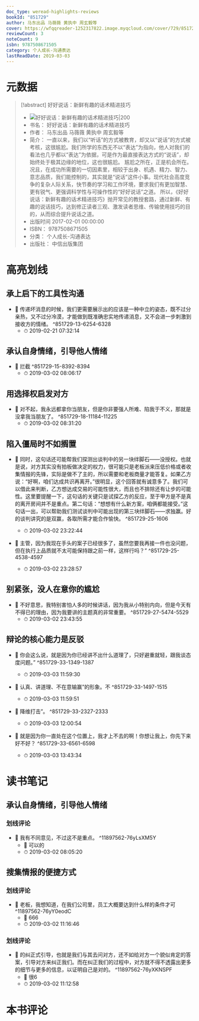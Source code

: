 ```yaml
---
doc_type: weread-highlights-reviews
bookId: "851729"
author: 马东出品 马薇薇 黄执中 周玄毅等
cover: https://wfqqreader-1252317822.image.myqcloud.com/cover/729/851729/t7_851729.jpg
reviewCount: 3
noteCount: 9
isbn: 9787508671505
category: 个人成长-沟通表达
lastReadDate: 2019-03-03
---
```

# 元数据
> [!abstract] 好好说话：新鲜有趣的话术精进技巧
> - ![ 好好说话：新鲜有趣的话术精进技巧|200](https://wfqqreader-1252317822.image.myqcloud.com/cover/729/851729/t7_851729.jpg)
> - 书名： 好好说话：新鲜有趣的话术精进技巧
> - 作者： 马东出品 马薇薇 黄执中 周玄毅等
> - 简介： 一直以来，我们以“听话”的方式被教育，却又以“说话”的方式被考核，这很尴尬。我们所学的东西无不以“表达”为指向，他人对我们的看法也几乎都以“表达”为依据，可是作为最直接表达方式的“说话”，却始终处于极其边缘的地位，这也很尴尬。 尴尬之所在，正是机会所在。况且，在成功所需要的一切因素里，相较于出身、机遇、精力、智力、意志品质，我们能控制的，其实就是“说话”这件小事。现代社会高度竞争的复杂人际关系，快节奏的学习和工作环境，要求我们有更加智慧、更有锐气、更强调科学性与可操作性的“好好说话”之道。 所以，《好好说话：新鲜有趣的话术精进技巧》抛开常见的教授套路，通过新鲜、有趣的说话技巧，达到修正读者三观、激发读者思维、传输使用技巧的目的，从而综合提升说话之道。
> - 出版时间 2017-02-01 00:00:00
> - ISBN： 9787508671505
> - 分类： 个人成长-沟通表达
> - 出版社： 中信出版集团

# 高亮划线

## 承上启下的工具性沟通


- 📌 传递坏消息的时候，我们更需要展示出的应该是一种中立的姿态，既不过分亲热，又不过分冷漠，才能做到既准确忠实地传递消息，又不会进一步刺激到接收方的情绪。 ^851729-13-6254-6328
    - ⏱ 2019-02-21 07:32:14 
## 承认自身情绪，引导他人情绪


- 📌 拦截 ^851729-15-8392-8394
    - ⏱ 2019-03-02 08:06:17 
## 用选择权启发对方


- 📌 对不起，我永远都拿你当朋友，但是你非要强人所难、陷我于不义，那就是没拿我当朋友了。 ^851729-18-11184-11225
    - ⏱ 2019-03-02 08:31:20 
## 陷入僵局时不如搁置


- 📌 同时，这句话还可能帮我们探测出谈判中的另一块绊脚石——没授权。也就是说，对方其实没有拍板做决定的权力，很可能只是老板派来压低价格或者收集情报的先锋，实际是做不了主的，所以需要和老板商量才能答复。如果乙方说：“好啊，咱们达成共识再离开。”很明显，这个回答就有诚意多了。我们可以借此来判断，乙方想达成交易的可能性很大，而且也不排除还有让步的可能性。这里要提醒一下，这句话的关键只是试探乙方的反应，至于甲方是不是真的离开房间并不是重点。第二句话：“想想有什么新方案，咱俩都能接受。”这句话一出，可以帮助我们测试谈判中可能出现的第三块绊脚石——求独赢。好的谈判讲究的是双赢，各取所需才能合作愉快。 ^851729-25-1606
    - ⏱ 2019-03-02 23:22:44 

- 📌 主管，因为我现在手头的案子已经很多了，虽然您要我再接一件也没问题，但在执行上品质就不太可能保持跟之前一样，这样行吗？” ^851729-25-4538-4597
    - ⏱ 2019-03-02 23:28:57 
## 别紧张，没人在意你的尴尬


- 📌 不好意思，我特别害怕人多的时候讲话，因为我从小特别内向，但是今天有不得已的理由，因为我要讲的主题真的非常重要。 ^851729-27-5474-5529
    - ⏱ 2019-03-02 23:43:55 
## 辩论的核心能力是反驳


- 📌 你会这么说，就是因为你已经讲不出什么道理了，只好避重就轻，跟我谈态度问题。” ^851729-33-1349-1387
    - ⏱ 2019-03-03 11:59:30 

- 📌 认真、讲道理、不在意输赢”的形象。不 ^851729-33-1497-1515
    - ⏱ 2019-03-03 11:59:51 

- 📌 降维打击”。 ^851729-33-2327-2333
    - ⏱ 2019-03-03 12:00:54 

- 📌 就是因为你一直处在这个位置上，我才上不去的啊！你想让我上，你先下来好不好？ ^851729-33-6561-6598
    - ⏱ 2019-03-03 13:43:34 
# 读书笔记

## 承认自身情绪，引导他人情绪

### 划线评论
- 📌 我有不同意见，不过这不是重点。  ^11897562-76yLsXM5Y
    - 💭 可以的
    - ⏱ 2019-03-02 08:05:20
   
## 搜集情报的便捷方式

### 划线评论
- 📌 老板，我想知道，在我们公司里，员工大概要达到什么样的条件才可  ^11897562-76yY0eodC
    - 💭 666
    - ⏱ 2019-03-02 11:16:46

### 划线评论
- 📌 的纠正式引导，也就是我们与其去问对方，还不如给对方一个貌似肯定的答案，引导对方来纠正我们。而在纠正我们的过程中，对方就不得不透露出更多的细节与更多的信息，以证明自己是对的。  ^11897562-76yXKNSPF
    - 💭 很6
    - ⏱ 2019-03-02 11:12:58
   
# 本书评论
